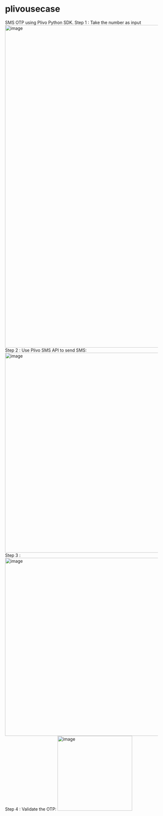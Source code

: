 # plivousecase
SMS OTP using Plivo Python SDK. 
Step 1 : Take the number as input
<img width="1060" alt="image" src="https://github.com/loki-NK/plivousecase/assets/29515209/b20861d6-6c52-4da6-8930-858350a4e572">
Step 2 : Use Plivo SMS API to send SMS:
<img width="657" alt="image" src="https://github.com/loki-NK/plivousecase/assets/29515209/1b5e684d-6928-4e34-9b3f-c5b6f6f4c22b">
Step 3 : 
<img width="585" alt="image" src="https://github.com/loki-NK/plivousecase/assets/29515209/a35344bd-4dc4-474a-a27c-cc8288aee8f4">
Step 4 : Validate the OTP:
<img width="246" alt="image" src="https://github.com/loki-NK/plivousecase/assets/29515209/befcee52-cca2-4cfa-a2ac-c8d0cc502d26">
